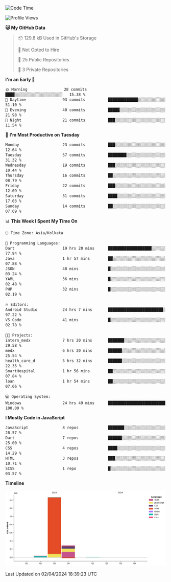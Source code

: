 <!--START_SECTION:waka-->
![Code Time](http://img.shields.io/badge/Code%20Time-316%20hrs%2011%20mins-blue)

![Profile Views](http://img.shields.io/badge/Profile%20Views-0-blue)

**🐱 My GitHub Data** 

> 📦 129.8 kB Used in GitHub's Storage 
 > 
> 🚫 Not Opted to Hire
 > 
> 📜 25 Public Repositories 
 > 
> 🔑 3 Private Repositories 
 > 
**I'm an Early 🐤** 

```text
🌞 Morning                28 commits          ████░░░░░░░░░░░░░░░░░░░░░   15.38 % 
🌆 Daytime                93 commits          █████████████░░░░░░░░░░░░   51.10 % 
🌃 Evening                40 commits          █████░░░░░░░░░░░░░░░░░░░░   21.98 % 
🌙 Night                  21 commits          ███░░░░░░░░░░░░░░░░░░░░░░   11.54 % 
```
📅 **I'm Most Productive on Tuesday** 

```text
Monday                   23 commits          ███░░░░░░░░░░░░░░░░░░░░░░   12.64 % 
Tuesday                  57 commits          ████████░░░░░░░░░░░░░░░░░   31.32 % 
Wednesday                19 commits          ███░░░░░░░░░░░░░░░░░░░░░░   10.44 % 
Thursday                 16 commits          ██░░░░░░░░░░░░░░░░░░░░░░░   08.79 % 
Friday                   22 commits          ███░░░░░░░░░░░░░░░░░░░░░░   12.09 % 
Saturday                 31 commits          ████░░░░░░░░░░░░░░░░░░░░░   17.03 % 
Sunday                   14 commits          ██░░░░░░░░░░░░░░░░░░░░░░░   07.69 % 
```


📊 **This Week I Spent My Time On** 

```text
🕑︎ Time Zone: Asia/Kolkata

💬 Programming Languages: 
Dart                     19 hrs 20 mins      ███████████████████░░░░░░   77.94 % 
Java                     1 hr 57 mins        ██░░░░░░░░░░░░░░░░░░░░░░░   07.88 % 
JSON                     48 mins             █░░░░░░░░░░░░░░░░░░░░░░░░   03.24 % 
YAML                     36 mins             █░░░░░░░░░░░░░░░░░░░░░░░░   02.48 % 
PHP                      32 mins             █░░░░░░░░░░░░░░░░░░░░░░░░   02.19 % 

🔥 Editors: 
Android Studio           24 hrs 7 mins       ████████████████████████░   97.22 % 
VS Code                  41 mins             █░░░░░░░░░░░░░░░░░░░░░░░░   02.78 % 

🐱‍💻 Projects: 
intern_medx              7 hrs 20 mins       ███████░░░░░░░░░░░░░░░░░░   29.58 % 
medx                     6 hrs 20 mins       ██████░░░░░░░░░░░░░░░░░░░   25.54 % 
health_care_d            5 hrs 32 mins       ██████░░░░░░░░░░░░░░░░░░░   22.35 % 
SmartHospital            1 hr 56 mins        ██░░░░░░░░░░░░░░░░░░░░░░░   07.84 % 
loan                     1 hr 54 mins        ██░░░░░░░░░░░░░░░░░░░░░░░   07.66 % 

💻 Operating System: 
Windows                  24 hrs 49 mins      █████████████████████████   100.00 % 
```

**I Mostly Code in JavaScript** 

```text
JavaScript               8 repos             ███████░░░░░░░░░░░░░░░░░░   28.57 % 
Dart                     7 repos             ██████░░░░░░░░░░░░░░░░░░░   25.00 % 
CSS                      4 repos             ████░░░░░░░░░░░░░░░░░░░░░   14.29 % 
HTML                     3 repos             ███░░░░░░░░░░░░░░░░░░░░░░   10.71 % 
SCSS                     1 repo              █░░░░░░░░░░░░░░░░░░░░░░░░   03.57 % 
```



**Timeline**

![Lines of Code chart](https://raw.githubusercontent.com/sairam030/sairam030/main/assets/bar_graph.png)


 Last Updated on 02/04/2024 18:39:23 UTC
<!--END_SECTION:waka-->
